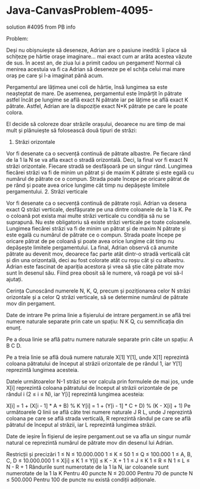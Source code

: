 # Java-CanvasProblem-4095-
solution
#4095 from PB info

Problem:

Deși nu obișnuiește să deseneze, Adrian are o pasiune inedită: îi place să schițeze pe hârtie orașe imaginare… mai exact cum ar arăta acestea văzute de sus. În acest an, de ziua lui a primit cadou un pergament! Normal că menirea acestuia va fi ca Adrian să deseneze pe el schița celui mai mare oraș pe care și l-a imaginat până acum.

Pergamentul are lățimea unei coli de hârtie, însă lungimea sa este neașteptat de mare. De asemenea, pergamentul este împărțit în pătrate astfel încât pe lungime se află exact N pătrate iar pe lățime se află exact K pătrate. Astfel, Adrian are la dispoziție exact N*K pătrate pe care le poate colora.

El decide să coloreze doar străzile orașului, deoarece nu are timp de mai mult și plănuiește să folosească două tipuri de străzi:

1. Străzi orizontale

Vor fi desenate ca o secvență continuă de pătrate albastre.
Pe fiecare rând de la 1 la N se va afla exact o stradă orizontală. Deci, la final vor fi exact N străzi orizontale.
Fiecare stradă se desfășoară pe un singur rând.
Lungimea fiecărei străzi va fi de minim un pătrat și de maxim K pătrate și este egală cu numărul de pătrate ce o compun.
Strada poate începe pe oricare pătrat de pe rând și poate avea orice lungime cât timp nu depășește limitele pergamentului.
2. Străzi verticale

Vor fi desenate ca o secvență continuă de pătrate roșii.
Adrian va desena exact Q străzi verticale, desfășurate pe una dintre coloanele de la 1 la K.
Pe o coloană pot exista mai multe străzi verticale cu condiția să nu se suprapună. Nu este obligatoriu să existe străzi verticale pe toate coloanele.
Lungimea fiecărei străzi va fi de minim un pătrat și de maxim N pătrate și este egală cu numărul de pătrate ce o compun.
Strada poate începe pe oricare pătrat de pe coloană și poate avea orice lungime cât timp nu depășește limitele pergamentului.
La final, Adrian observă că anumite pătrate au devenit mov, deoarece fac parte atât dintr-o stradă verticală cât și din una orizontală, deci au fost colorate atât cu roșu cât și cu albastru.
Adrian este fascinat de apariția acestora și vrea să știe câte pătrate mov sunt în desenul său. Fiind prea obosit să le numere, vă roagă pe voi să-l ajutați.

Cerința
Cunoscând numerele N, K, Q, precum și poziționarea celor N străzi orizontale și a celor Q străzi verticale, să se determine numărul de pătrate mov din pergament.

Date de intrare
Pe prima linie a fișierului de intrare pergament.in se află trei numere naturale separate prin cate un spațiu: N K Q, cu semnificația din enunț.

Pe a doua linie se află patru numere naturale separate prin câte un spațiu: A B C D.

Pe a treia linie se află două numere naturale X[1] Y[1], unde X[1] reprezintă coloana pătratului de început al străzii orizontale de pe rândul 1, iar Y[1] reprezintă lungimea acesteia.

Datele următoarelor N-1 străzi se vor calcula prin formulele de mai jos, unde X[i] reprezintă coloana pătratului de început al străzii orizontale de pe rândul i (2 ≤ i ≤ N), iar Y[i] reprezintă lungimea acesteia:

X[i] = 1 + (X[i - 1] * A + B) \% K
Y[i] = 1 + (Y[i - 1] * C + D) % (K - X[i] + 1)
Pe următoarele Q linii se află câte trei numere naturale J R L, unde J reprezintă coloana pe care se află strada verticală, R reprezintă rândul pe care se află pătratul de început al străzii, iar L reprezintă lungimea străzii.

Date de ieșire
În fișierul de ieșire pergament.out se va afla un singur număr natural ce reprezintă numărul de pătrate mov din desenul lui Adrian.

Restricții și precizări
1 ≤ N ≤ 10.000.000
1 ≤ K ≤ 50
1 ≤ Q ≤ 100.000
1 ≤ A, B, C, D ≤ 10.000.000
1 ≤ X[i] ≤ K
1 ≤ Y[i] ≤ K - X + 1
1 ≤ J ≤ K
1 ≤ R ≤ N
1 ≤ L ≤ N - R + 1
Rândurile sunt numerotate de la 1 la N, iar coloanele sunt numerotate de la 1 la K
Pentru 40 puncte N ≤ 20.000
Pentru 70 de puncte N ≤ 500.000
Pentru 100 de puncte nu există condiții adiționale.
